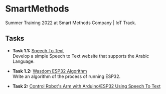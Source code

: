 # SmartMethods
Summer Training 2022 at Smart Methods Company | IoT Track.

## Tasks
* **Task 1.1:** [Speech To Text](https://github.com/WaelCoder/SmartMethods/tree/main/SpeechToText)</br>
Develop a simple Speech to Text website that supports the Arabic Language.

* **Task 1.2:** [Wasdom ESP32 Algorithm](https://github.com/WaelCoder/SmartMethods/tree/main/ESP32-Algorithm)</br>
Write an algorithm of the process of running ESP32.

* **Task 2:** [Control Robot's Arm with Arduino/ESP32 Using Speech To Text](https://github.com/WaelCoder/SmartMethods/tree/main/ControlRobotArm)</br>
